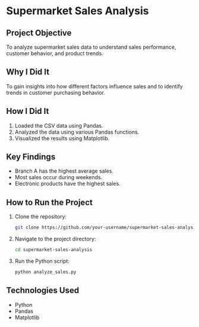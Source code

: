 # Supermarket Sales Analysis

## Project Objective
To analyze supermarket sales data to understand sales performance, customer behavior, and product trends.

## Why I Did It
To gain insights into how different factors influence sales and to identify trends in customer purchasing behavior.

## How I Did It
1. Loaded the CSV data using Pandas.
2. Analyzed the data using various Pandas functions.
3. Visualized the results using Matplotlib.

## Key Findings
- Branch A has the highest average sales.
- Most sales occur during weekends.
- Electronic products have the highest sales.

## How to Run the Project
1. Clone the repository:
    ```sh
    git clone https://github.com/your-username/supermarket-sales-analysis.git
    ```
2. Navigate to the project directory:
    ```sh
    cd supermarket-sales-analysis
    ```
3. Run the Python script:
    ```sh
    python analyze_sales.py
    ```

## Technologies Used
- Python
- Pandas
- Matplotlib
